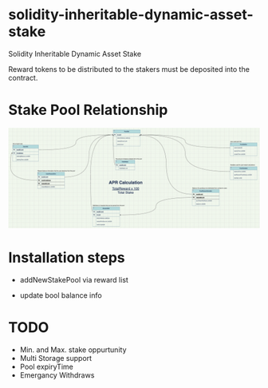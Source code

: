 # solidity-inheritable-dynamic-asset-stake
Solidity Inheritable Dynamic Asset Stake

Reward tokens to be distributed to the stakers must be deposited into the contract.


# Stake Pool Relationship
![alt tag](media/solidity-inheritable-dynamic-asset-stake.png)


# Installation steps
- addNewStakePool via reward list

- update bool balance info



# TODO
- Min. and Max. stake oppurtunity
- Multi Storage support
- Pool expiryTime
- Emergancy Withdraws
